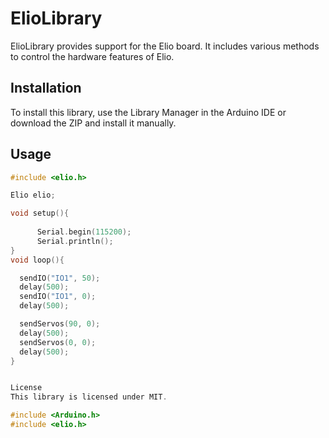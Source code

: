 # ElioLibrary

ElioLibrary provides support for the Elio board. It includes various methods to control the hardware features of Elio.

## Installation

To install this library, use the Library Manager in the Arduino IDE or download the ZIP and install it manually.

## Usage

```cpp
#include <elio.h>

Elio elio;

void setup(){
          
      Serial.begin(115200);
      Serial.println();
}
void loop(){

  sendIO("IO1", 50);
  delay(500);
  sendIO("IO1", 0);
  delay(500);

  sendServos(90, 0);
  delay(500);
  sendServos(0, 0);
  delay(500);
}


License
This library is licensed under MIT.

#include <Arduino.h>
#include <elio.h>

